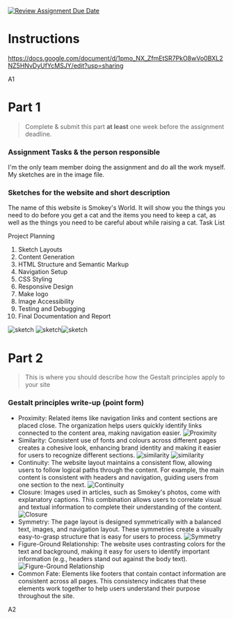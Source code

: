 [![Review Assignment Due Date](https://classroom.github.com/assets/deadline-readme-button-22041afd0340ce965d47ae6ef1cefeee28c7c493a6346c4f15d667ab976d596c.svg)](https://classroom.github.com/a/LO5PCc12)
# Instructions

https://docs.google.com/document/d/1pmo_NX_ZfmEtSR7PkO8wVo0BXL2NZ5HNvDyUfYcMSJY/edit?usp=sharing 


A1 
# Part 1
> Complete & submit this part **at least** one week before the assignment deadline.

### Assignment Tasks & the person responsible

I'm the only team member doing the assignment and do all the work myself. 
My sketches are in the image file.




### Sketches for the website and short description

The name of this website is Smokey's World. It will show you the things you need to do before you get a cat and the items you need to keep a cat, as well as the things you need to be careful about while raising a cat.
Task List

Project Planning
1. Sketch Layouts
2. Content Generation
3. HTML Structure and Semantic Markup
4. Navigation Setup
5. CSS Styling
6. Responsive Design
7. Make logo
8. Image Accessibility
9. Testing and Debugging
10. Final Documentation and Report

![sketch](images/sketch1.jpg)
![sketch](images/sketch2.jpg)![sketch](images/sketch3.jpg)




# Part 2
> This is where you should describe how the Gestalt principles apply to your site

### Gestalt principles write-up (point form)
- Proximity: Related items like navigation links and content sections are placed close. The organization helps users quickly identify links connected to the content area, making navigation easier.
![Proximity](images/2.png)
- Similarity: Consistent use of fonts and colours across different pages creates a cohesive look, enhancing brand identity and making it easier for users to recognize different sections.
![similarity](images/3.png)
![similarity](images/4.png)
- Continuity: The website layout maintains a consistent flow, allowing users to follow logical paths through the content. For example, the main content is consistent with headers and navigation, guiding users from one section to the next.
![Continuity](images/9.png)
- Closure: Images used in articles, such as Smokey's photos, come with explanatory captions. This combination allows users to correlate visual and textual information to complete their understanding of the content.
![Closure](images/6.png)
- Symmetry: The page layout is designed symmetrically with a balanced text, images, and navigation layout. These symmetries create a visually easy-to-grasp structure that is easy for users to process.
![Symmetry](images/16.png)
- Figure-Ground Relationship: The website uses contrasting colors for the text and background, making it easy for users to identify important information (e.g., headers stand out against the body text).
![Figure-Ground Relationship](images/12.png)
- Common Fate: Elements like footers that contain contact information are consistent across all pages. This consistency indicates that these elements work together to help users understand their purpose throughout the site. 

A2
